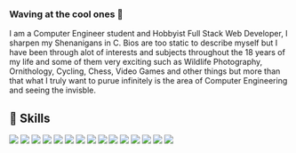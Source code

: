 <!--
**namanthanki/namanthanki** is a ✨ _special_ ✨ repository because its `README.md` (this file) appears on your GitHub profile.

Here are some ideas to get you started:

- 🔭 I’m currently working on ...
- 🌱 I’m currently learning ...
- 👯 I’m looking to collaborate on ...
- 🤔 I’m looking for help with ...
- 💬 Ask me about ...
- 📫 How to reach me: ...
- 😄 Pronouns: ...
- ⚡ Fun fact: ...
-->
### Waving at the cool ones 👋
I am a Computer Engineer student and Hobbyist Full Stack Web Developer, I sharpen my Shenanigans in C. Bios are too static to describe myself but I have been through alot of interests and subjects throughout the 18 years of my life and some of them very exciting such as Wildlife Photography, Ornithology, Cycling, Chess, Video Games and other things but more than that what I truly want to purue infinitely is the area of Computer Engineering and seeing the invisble. 

## 💼 Skills

![](https://img.shields.io/badge/Code-C-informational?style=flat&logo=c&logoColor=white&color=6831e0)
![](https://img.shields.io/badge/Code-C++-informational?style=flat&logo=c%2B%2B&logoColor=white&color=6831e0)
![](https://img.shields.io/badge/Code-JavaScript-informational?style=flat&logo=javascript&logoColor=white&color=6831e0)
![](https://img.shields.io/badge/Code-React-informational?style=flat&logo=react&logoColor=white&color=6831e0)
![](https://img.shields.io/badge/Code-Redux-informational?style=flat&logo=redux&logoColor=white&color=6831e0)
![](https://img.shields.io/badge/Code-NodeJS-informational?style=flat&logo=node.js&logoColor=white&color=6831e0)
![](https://img.shields.io/badge/Code-Express-informational?style=flat&logo=express&logoColor=white&color=6831e0)
![](https://img.shields.io/badge/Code-MongoDB-informational?style=flat&logo=mongodb&logoColor=white&color=6831e0)
![](https://img.shields.io/badge/Code-MySQL-informational?style=flat&logo=mysql&logoColor=white&color=6831e0)
![](https://img.shields.io/badge/Code-Oracle-informational?style=flat&logo=oracle&logoColor=white&color=6831e0)
![](https://img.shields.io/badge/Code-.NET-informational?style=flat&logo=dotnet&logoColor=white&color=6831e0)
![](https://img.shields.io/badge/Code-Java-informational?style=flat&logo=java&logoColor=white&color=6831e0)
![](https://img.shields.io/badge/Style-CSS-informational?style=flat&logo=css3&logoColor=white&color=6831e0)
![](https://img.shields.io/badge/Style-Bootstrap-informational?style=flat&logo=bootstrap&logoColor=white&color=6831e0)
![](https://img.shields.io/badge/Style-materialUI-informational?style=flat&logo=material-ui&logoColor=white&color=6831e0)
